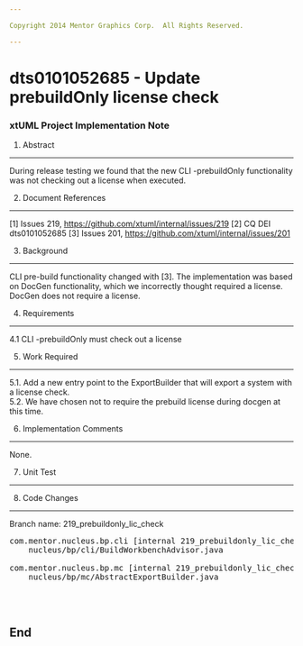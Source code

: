 ```yaml
---

Copyright 2014 Mentor Graphics Corp.  All Rights Reserved.

---
```


# dts0101052685 - Update prebuildOnly license check
### xtUML Project Implementation Note


1. Abstract
-----------
During release testing we found that the new CLI -prebuildOnly functionality was not
checking out a license when executed.

2. Document References
----------------------
[1] Issues 219, https://github.com/xtuml/internal/issues/219
[2] CQ DEI dts0101052685
[3] Issues 201, https://github.com/xtuml/internal/issues/201

3. Background
-------------
CLI pre-build functionality changed with [3].  The implementation was based on DocGen
functionality, which we incorrectly thought required a license.  DocGen does not require 
a license.

4. Requirements
---------------
4.1  CLI -prebuildOnly must check out a license

5. Work Required
----------------
5.1. Add a new entry point to the ExportBuilder that will export a system with a license check.  
5.2. We have chosen not to require the prebuild license during docgen at this time.  


6. Implementation Comments
--------------------------
None.

7. Unit Test
------------

8. Code Changes
---------------
Branch name: 219_prebuildonly_lic_check

<pre>
com.mentor.nucleus.bp.cli [internal 219_prebuildonly_lic_check]/src/com/mentor/
    nucleus/bp/cli/BuildWorkbenchAdvisor.java

com.mentor.nucleus.bp.mc [internal 219_prebuildonly_lic_check]/src/com/mentor/
    nucleus/bp/mc/AbstractExportBuilder.java



</pre>

End
---
